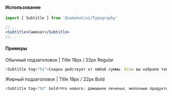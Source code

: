 #### Использование

```jsx static
import { Subtitle } from '@samokat/ui/Typography'

//...
<Subtitle>Самокат</Subtitle>
//...
```

#### Примеры

Обычный подзаголовок | Title 18px / 22px Regular

```js
<Subtitle tag="h1">Скидка действует от любой суммы. Если вы набрали товары меньше, чем на 200 рублей, то заказ для вас будет стоить 1 рубль.</Subtitle>
```

Жирный подзаголовок | Title 18px / 22px Bold

```js
<Subtitle tag="h2" bold>Что нового: домашнее печенье, молочные продукты и бытовая  химия от Самоката</Subtitle>
```
